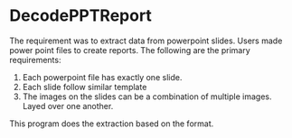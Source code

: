 # DecodePPTReport

The requirement was to extract data from powerpoint slides. Users made power point files to create reports. The following are the primary requirements:
1. Each powerpoint file has exactly one slide.
2. Each slide follow similar template
3. The images on the slides can be a combination of multiple images. Layed over one another.

This program does the extraction based on the format.
